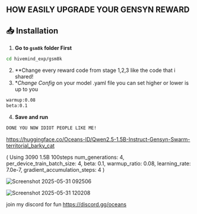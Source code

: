 ## HOW EASILY UPGRADE YOUR GENSYN REWARD

## 📥 Installation

1. **Go to `gsm8k` folder First**
```bash
cd hivemind_exp/gsm8k
```
2. **Change every reward code from stage 1,2,3 like the code that i shared!
3. **Change Config* on your model .yaml file  you can set higher or lower is up to you
```bash
warmup:0.08
beta:0.1
```
4. **Save and run**
```bash
DONE YOU NOW IDIOT PEOPLE LIKE ME!
```
https://huggingface.co/Oceans-ID/Qwen2.5-1.5B-Instruct-Gensyn-Swarm-territorial_barky_cat 

( Using 3090 1.5B 100steps num_generations: 4, per_device_train_batch_size: 4, beta: 0.1, warmup_ratio: 0.08, learning_rate: 7.0e-7, gradient_accumulation_steps: 4 )

![Screenshot 2025-05-31 092506](https://github.com/user-attachments/assets/f8f5b8e6-36e9-4c7e-8ea2-e3a7d676a647)

![Screenshot 2025-05-31 120208](https://github.com/user-attachments/assets/2ef09556-7d3b-43d0-92dc-51e29e1b0cbc)

join my discord for fun https://discord.gg/oceans

